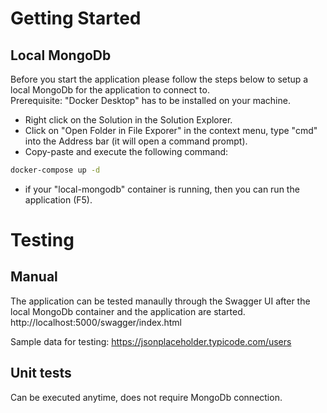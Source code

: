 
# Getting Started
## Local MongoDb 
Before you start the application please follow the steps below to setup a local MongoDb for the application to connect to.   
Prerequisite: "Docker Desktop" has to be installed on your machine.
+ Right click on the Solution in the Solution Explorer. 
+ Click on "Open Folder in File Exporer" in the context menu, type "cmd" into the Address bar (it will open a command prompt).
+ Copy-paste and execute the following command: 
```bash 
docker-compose up -d
```
+ if your "local-mongodb" container is running, then you can run the application (F5).

# Testing
## Manual
The application can be tested manaully through the Swagger UI after the local MongoDb container and the application are started.
http://localhost:5000/swagger/index.html

Sample data for testing: https://jsonplaceholder.typicode.com/users

## Unit tests
Can be executed anytime, does not require MongoDb connection.


